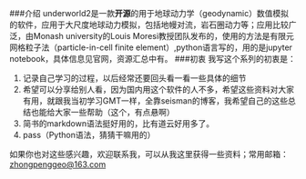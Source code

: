 ###介绍
underworld2是一款**开源**的用于地球动力学（geodynamic）数值模拟的软件，应用于大尺度地球动力模拟，包括地幔对流，岩石圈动力等；应用比较广泛，由Monash university的Louis Moresi教授团队发布的，使用的方法是有限元网格粒子法（particle-in-cell finite element）,python语言写的，用的是jupyter notebook，具体信息见官网，资源汇总中有。
###初衷
我写这个系列的初衷是：
1. 记录自己学习的过程，以后经常还要回头看一看一些具体的细节
2. 希望可以分享给别人看，因为国内用这个软件的人不多，希望这些资料对大家有用，就跟我当初学习GMT一样，全靠seisman的博客，我希望自己的这些总结也能给大家一些帮助（这个，有点悬啊）
3. 简书的markdown语法挺好用的，比有道云好用多了。
4. pass（Python语法，猜猜干嘛用的）

如果你也对这些感兴趣，欢迎联系我，可以从我这里获得一些资料；常用邮箱：zhongpenggeo@163.com
